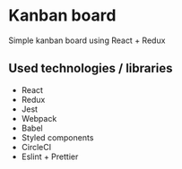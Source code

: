 # Kanban board

Simple kanban board using React + Redux

## Used technologies / libraries

- React
- Redux
- Jest
- Webpack
- Babel
- Styled components
- CircleCI
- Eslint + Prettier
